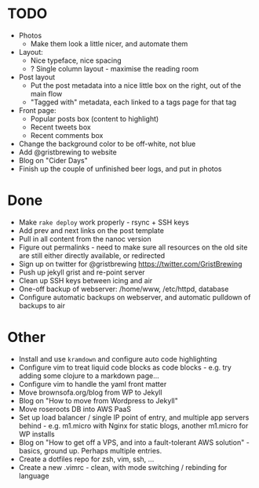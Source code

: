 # TODO

* Photos
  * Make them look a little nicer, and automate them
* Layout:
  * Nice typeface, nice spacing
  * ? Single column layout - maximise the reading room
* Post layout
  * Put the post metadata into a nice little box on the right, out of the main flow
  * "Tagged with" metadata, each linked to a tags page for that tag
* Front page:
  * Popular posts box (content to highlight)
  * Recent tweets box
  * Recent comments box
* Change the background color to be off-white, not blue
* Add @gristbrewing to website
* Blog on "Cider Days"
* Finish up the couple of unfinished beer logs, and put in photos

# Done

* Make `rake deploy` work properly - rsync + SSH keys
* Add prev and next links on the post template
* Pull in all content from the nanoc version
* Figure out permalinks - need to make sure all resources on the old site are still either directly available, or redirected
* Sign up on twitter for @gristbrewing https://twitter.com/GristBrewing
* Push up jekyll grist and re-point server
* Clean up SSH keys between icing and air
* One-off backup of webserver: /home/www, /etc/httpd, database
* Configure automatic backups on webserver, and automatic pulldown of backups to air

# Other

* Install and use `kramdown` and configure auto code highlighting
* Configure vim to treat liquid code blocks as code blocks - e.g. try adding some clojure to a markdown page...
* Configure vim to handle the yaml front matter
* Move brownsofa.org/blog from WP to Jekyll
* Blog on "How to move from Wordpress to Jekyll"
* Move roseroots DB into AWS PaaS
* Set up load balancer / single IP point of entry, and multiple app servers behind - e.g. m1.micro with Nginx for static blogs, another m1.micro for WP installs
* Blog on "How to get off a VPS, and into a fault-tolerant AWS solution" - basics, ground up.  Perhaps multiple entries.
* Create a dotfiles repo for zsh, vim, ssh, ...
* Create a new .vimrc - clean, with mode switching / rebinding for language
